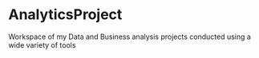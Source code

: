 # AnalyticsProject
Workspace of my Data and Business analysis projects conducted using a wide variety of tools
